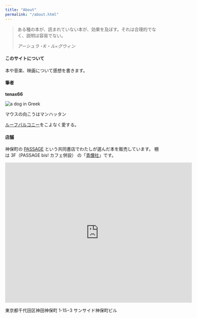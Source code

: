 ```yaml
---
title: "About"
permalink: "/about.html"
---
```


> ある種の本が、読まれていない本が、効果を及ぼす。それは合理的でなく、説明は容易でない。
>
> _アーシュラ・K・ル=グウィン_

#### このサイトについて

本や音楽、映画について感想を書きます。

#### 筆者

**tenax66**

![a dog in Greek]({{site.avatar}})

マウスの向こうはマンハッタン

[ルーフバルコニー]({{site.baseurl}}/roof-balcony.html)をこよなく愛する。

#### 店舗

神保町の [PASSAGE](https://passage.allreviews.jp/) という共同書店でわたしが選んだ本を販売しています。
棚は 3F（PASSAGE bis! カフェ併設） の「[青煙社](https://passage.allreviews.jp/store/YURA5ESVW3DLMH6XFSDIH75Q)」です。

<div class="map">
<iframe src="https://www.google.com/maps/embed?pb=!1m18!1m12!1m3!1d3240.2600729308215!2d139.7565933759911!3d35.69521717258277!2m3!1f0!2f0!3f0!3m2!1i1024!2i768!4f13.1!3m3!1m2!1s0x60188d2615a7433f%3A0x76f9b634853f3c30!2sPASSAGE%20bis*21%20by%20ALL%20REVIEWS!5e0!3m2!1sja!2sjp!4v1710579187923!5m2!1sja!2sjp" width="600" height="450" style="border:0;" allowfullscreen="" loading="lazy" referrerpolicy="no-referrer-when-downgrade"></iframe>
</div>

東京都千代田区神田神保町 1-15−3 サンサイド神保町ビル
